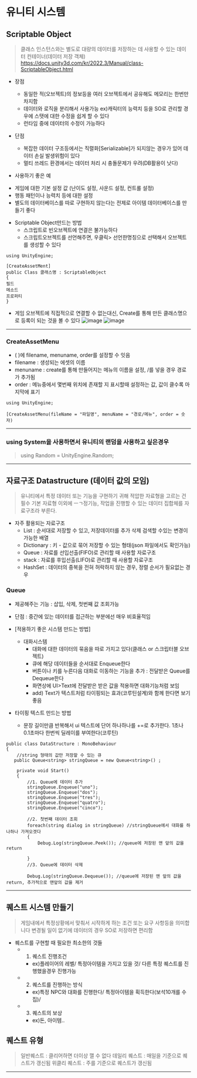 # 유니티 시스템

## Scriptable Object  
> 클래스 인스턴스와는 별도로 대량의 데이터를 저장하는 데 사용할 수 있는 데이터 컨테이너(데이터 저장 객체)      
> https://docs.unity3d.com/kr/2022.3/Manual/class-ScriptableObject.html

* 장점
  - 동일한 적(오브젝트)의 정보등을 여러 오브젝트에서 공유해도 메모리는 한번만 차지함    
  - 데이터와 로직을 분리해서 사용가능 ex)캐릭터의 능력치 등을 SO로 관리할 경우에 스탯에 대한 수정을 쉽게 할 수 있다   
  - 런타임 중에 데이터의 수정이 가능하다   
* 단점
  - 복잡한 데이터 구조등에서는 직렬화[Serializable]가 되지않는 경우가 있어 데이터 손실 발생위험이 있다
  - 멀티 쓰레드 환경에서는 데이터 처리 시 충돌문제가 우려(DB활용이 낫다)
    
* 사용하기 좋은 예
 - 게임에 대한 기본 설정 값 (난이도 설정, 사운드 설정, 컨트롤 설정)
 - 행동 패턴이나 능력치 등에 대한 설정
 - 별도의 데이터베이스를 따로 구현하지 않는다는 전제로 아이템 데이터베이스를 만들기 좋다

* Scriptable Object만드는 방법
  - 스크립트로 빈오브젝트에 연결은 불가능하다   
  - 스크립트오브젝트를 선언해주면, 우클릭> 선언한명칭으로 선택해서 오브젝트를 생성할 수 있다
```
using UnityEngine;

[CreateAssetMent]
public Class 클래스명 : ScriptableObject
{
필드
메소드
프로퍼티
}
```
- 게임 오브젝트에 직접적으로 연결할 수 없는대신, Create를 통해 만든 클래스명으로 등록이 되는 것을 볼 수 있다
![image](https://github.com/user-attachments/assets/842ff2dd-710d-450f-9363-b96157cd730f)
![image](https://github.com/user-attachments/assets/0fbaa6ab-f399-44bc-b5c4-fd0109d2fcbe)
---
### CreateAssetMenu
* (  )에 filename, menuname, order를 설정할 수 잇음
* filename : 생성되는 에셋의 이름
* menuname : create를 통해 만들어지는 메뉴의 이름을 설정, /를 넣을 경우 경로가 추가됨
* order : 메뉴중에서 몇번째 위치에 존재할 지 표시할때 설정하는 값, 값이 클수록 마지막에 표기
```
using UnityEngine;

[CreateAssetMenu(fileName = "파일명", menuName = "경로/메뉴", order = 숫자)
```

---
### using System을 사용하면서 유니티의 랜덤을 사용하고 싶은경우
> using Random = UnityEngine.Random;

---
 ## 자료구조 Datastructure (데이터 값의 모임)
> 유니티에서 특정  데이터 또는 기능을 구현하기 귀해 적압한 자료형을 고르는 건 필수
> 기본 자료형 이외에 ㅡㄱ정기능, 작업을 진행할 수 있는 데이터 집합체를 자료구조라 부른다.

* 자주 활용되는 자료구조
  - List : 순서대로 저장할 수 있고, 저장데이터를 추가 삭제 검색할 수있는 변경이 가능한 배열 
  - Dictionary : 키 - 값으로 묶어 저장할 수 있는 형태(json 파일에서도 확인가능)
  - Queue : 자료를 선입선출(FIFO)로 관리할 때 사용할 자료구조
  - stack : 자료를 후입선출(LIFO)로 관리할 때 사용할 자료구조
  - HashSet : 데이터의 중복을 전혀 허락하지 않는 경우, 정렬 순서가 필요없는 경우
 
### Queue
  - 제공해주는 기능 : 삽입, 삭제, 첫번째 값 조회가능
  - 단점 : 중간에 있는 데이터를 접근하는 부분에선 매우 비효율적임
  - [적용하기 좋은 시스템 만드는 방법]
    - 대화시스템
      - 대화에 대한 데이터의 묶음을 따로 가지고 있다(클래스 or 스크립터블 오브젝트)
      - 큐에 해당 데이터들을 순서대로 Enqueue한다
      - 버튼이나 키를 누른다음 대화로 이동하는 기능을 추가 : 전달받은 Queue를 Dequeue한다
      - 화면상에 UI>Text에 전달받은 받은 값을 적용하면 대화기능처럼 보임
      - add) Text가 텍스트처럼 타이핑되는 효과(코루틴설계)와 함께 한다면 보기 좋음
      
  - 타이핑 텍스트 만드는 방법
    - 문장 길이만큼 반복해서 ui 텍스트에 단어 하나하나를 +=로 추가한다. 1초나 0.1초마다 한번씩 딜레이를 부여한다(코루틴)
 
```
public class DataStructure : MonoBehaviour
{
    //string 형태의 값만 저장할 수 있는 큐
   public Queue<string> stringQueue = new Queue<string>() ;

    private void Start()
    {
        //1. Queue에 데이터 추가
        stringQueue.Enqueue("uno");
        stringQueue.Enqueue("dos");
        stringQueue.Enqueue("tres");
        stringQueue.Enqueue("quatro");
        stringQueue.Enqueue("cinco");

        //2. 첫번째 데이터 조회
        foreach(string dialog in stringQueue) //stringQueue에서 대화를 하나하나 가져오겟다
        {
            Debug.Log(stringQueue.Peek()); //queue에 저장된 맨 앞의 값을 return

        }
        //3. Queue에 데이터 삭제
      
        Debug.Log(stringQueue.Dequeue()); //queue에 저장된 맨 앞의 값을 return, 추가적으로 맨앞의 값을 제거 
```
---
## 퀘스트 시스템 만들기
> 게임내에서 특정상황에서 맞춰서 시작하게 하는 조건 또는 요구 사항등을 의미합니다
> 변경될 일이 없기에 데이터의 경우 SO로 저장하면 편리함 

* 퀘스트를 구현할 때 필요한 최소한의 것들
  - 1. 퀘스트 진행조건
    - ex)플레이어의 레벨/ 특정아이템을 가지고 있을 것/ 다른 특정 퀘스트를 진행했을경우 진행가능

  - 2. 퀘스트를 진행하는 방식
    - ex)특정 NPC와 대화를 진행한다/ 특정아이템을 획득한다(보석10개를 수집)/ 

  - 3. 퀘스트의 보상
    - ex)돈, 아이템..

## 퀘스트 유형
> 일반퀘스트 : 클리어하면 더이상 깰 수 없다
> 데일리 퀘스트 : 매일을 기준으로 퀘스트가 갱신됨
> 위클리 퀘스트 : 주를 기준으로 퀘스트가 갱신됨
---
